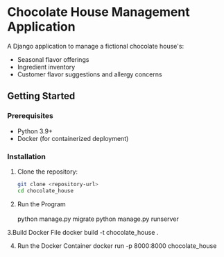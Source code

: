 # Chocolate House Management Application

A Django application to manage a fictional chocolate house's:
- Seasonal flavor offerings
- Ingredient inventory
- Customer flavor suggestions and allergy concerns

## Getting Started

### Prerequisites
- Python 3.9+
- Docker (for containerized deployment)

### Installation

1. Clone the repository:
   ```bash
   git clone <repository-url>
   cd chocolate_house
   
2. Run the Program
      <br>   
     python manage.py migrate
     python manage.py runserver

3.Build Docker File
    docker build -t chocolate_house .

4. Run the Docker Container
    docker run -p 8000:8000 chocolate_house
